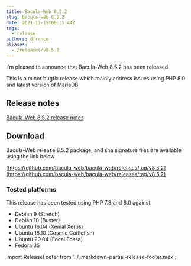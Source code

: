 ```yaml
---
title: Bacula-Web 8.5.2
slug: bacula-web-8.5.2
date: 2021-12-15T09:35:44Z
tags:
  - release
authors: dfranco
aliases:
  - /releases/v8.5.2
---
```


I'm pleased to announce that Bacula-Web 8.5.2 has been released.

<!-- truncate -->

This is a minor bugfix release which mainly address issues using PHP 8.0 and latest version of MariaDB.

## Release notes

[Bacula-Web 8.5.2 release notes](https://github.com/bacula-web/bacula-web/releases/tag/v8.5.2)

## Download

Bacula-Web release 8.5.2 package, and sha signature files are available using the link below

[https://github.com/bacula-web/bacula-web/releases/tag/v8.5.2](https://github.com/bacula-web/bacula-web/releases/tag/v8.5.2)

### Tested platforms

This release has been tested using PHP 7.3 and 8.0 against

- Debian 9 (Stretch)
- Debian 10 (Buster)
- Ubuntu 16.04 (Xenial Xerus)
- Ubuntu 18.10 (Cosmic Cuttlefish)
- Ubuntu 20.04 (Focal Fossa)
- Fedora 35

import ReleaseFooter from '../_markdown-partial-release-footer.mdx';

<ReleaseFooter />
